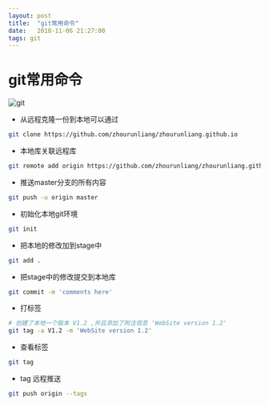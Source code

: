```yaml
---
layout: post
title:  "git常用命令"
date:   2018-11-06 21:27:00
tags: git
---
```


# git常用命令

![git](/assets/img/blog/git.png)

- 从远程克隆一份到本地可以通过
```bash
git clone https://github.com/zhourunliang/zhourunliang.github.io
```

- 本地库关联远程库
```bash
git remote add origin https://github.com/zhourunliang/zhourunliang.github.io
```

- 推送master分支的所有内容
```bash
git push -u origin master
```

- 初始化本地git环境
```bash
git init
```

- 把本地的修改加到stage中
```bash
git add . 
```

- 把stage中的修改提交到本地库
```bash
git commit -m 'comments here'
```

- 打标签
```bash
# 创建了本地一个版本 V1.2 ,并且添加了附注信息 'WebSite version 1.2' 
git tag -a V1.2 -m 'WebSite version 1.2'
```

- 查看标签
```bash
git tag
```
- tag 远程推送
```bash
git push origin --tags
```
